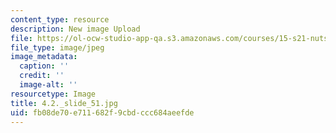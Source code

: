 ```yaml
---
content_type: resource
description: New image Upload
file: https://ol-ocw-studio-app-qa.s3.amazonaws.com/courses/15-s21-nuts-and-bolts-of-business-plans-january-iap-2014/fb08de70e711682f9cbdccc684aeefde_4.2._slide_51.jpg
file_type: image/jpeg
image_metadata:
  caption: ''
  credit: ''
  image-alt: ''
resourcetype: Image
title: 4.2._slide_51.jpg
uid: fb08de70-e711-682f-9cbd-ccc684aeefde
---
```

